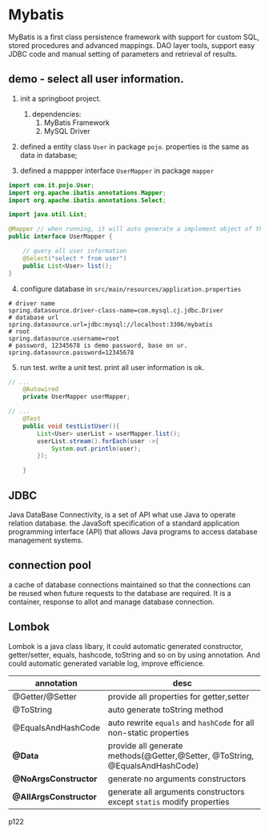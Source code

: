 # Mybatis

MyBatis is a first class persistence framework with support for custom SQL, stored procedures and advanced mappings.
DAO layer tools, support easy JDBC code and manual setting of parameters and retrieval of results.

## demo - select all user information.

1. init a springboot project.

   1. dependencies:
      1. MyBatis Framework
      2. MySQL Driver

2. defined a entity class `User` in package `pojo`. properties is the same as data in database;
3. defined a mappper interface `UserMapper` in package `mapper`

```java
import com.it.pojo.User;
import org.apache.ibatis.annotations.Mapper;
import org.apache.ibatis.annotations.Select;

import java.util.List;

@Mapper // when running, it will auto generate a implement object of the interface, and assign the object to the IOC container.
public interface UserMapper {

    // query all user information
    @Select("select * from user")
    public List<User> list();
}
```

4. configure database in `src/main/resources/application.properties`

```properties
# driver name
spring.datasource.driver-class-name=com.mysql.cj.jdbc.Driver
# database url
spring.datasource.url=jdbc:mysql://localhost:3306/mybatis
# root
spring.datasource.username=root
# password, 12345678 is demo password, base on ur.
spring.datasource.password=12345678
```

5. run test. write a unit test. print all user information is ok.

```java
// ...
    @Autowired
    private UserMapper userMapper;

// ...
    @Test
    public void testListUser(){
        List<User> userList = userMapper.list();
        userList.stream().forEach(user ->{
            System.out.println(user);
        });

    }
```

## JDBC

Java DataBase Connectivity, is a set of API what use Java to operate relation database.
the JavaSoft specification of a standard application programming interface (API) that allows Java programs to access database management systems.

## connection pool

a cache of database connections maintained so that the connections can be reused when future requests to the database are required. It is a container, response to allot and manage database connection.

## Lombok

Lombok is a java class libary, it could automatic generated constructor, getter/setter, equals, hashcode, toString and so on by using annotation. And could automatic generated variable log, improve efficience.

| annotation              | desc                                                                         |
| ----------------------- | ---------------------------------------------------------------------------- |
| @Getter/@Setter         | provide all properties for getter,setter                                     |
| @ToString               | auto generate toString method                                                |
| @EqualsAndHashCode      | auto rewrite `equals` and `hashCode` for all non-static properties           |
| **@Data**               | provide all generate methods(@Getter,@Setter, @ToString, @EqualsAndHashCode) |
| **@NoArgsConstructor**  | generate no arguments constructors                                           |
| **@AllArgsConstructor** | generate all arguments constructors except `statis` modify properties        |

p122
